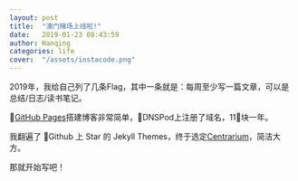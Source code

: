 ```yaml
---
layout: post
title:  "澳门赌场上线啦!"
date:   2019-01-23 08:43:59
author: Hanqing
categories: life
cover:  "/assets/instacode.png"
---
```


2019年，我给自己列了几条Flag，其中一条就是：每周至少写一篇文章，可以是总结/日志/读书笔记。

[GitHub Pages](pages)搭建博客非常简单，DNSPod上注册了域名，11块一年。

我翻遍了 Github 上 Star 的 Jekyll Themes，终于选定[Centrarium](centrarium)，简洁大方。

那就开始写吧！

[pages]: https://pages.github.com/
[centrarium]: https://github.com/bencentra/centrarium